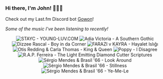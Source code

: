 ### Hi there, I'm John! 🏄🏻‍♂️

Check out my Last.fm Discord bot [Gowon](http://gowon.ca)!

_Some of the music I've been listening to recently!_


<!-- lastfm -->
<p align="center"><img src="https://lastfm.freetls.fastly.net/i/u/64s/bfce19f033d86d3c1e823979b6503e81.jpg" title="STAYC - YOUNG-LUV.COM"> <img src="https://lastfm.freetls.fastly.net/i/u/64s/2d515744e9e98380e088529cde389ca2.jpg" title="Adia Victoria - A Southern Gothic"> <img src="https://lastfm.freetls.fastly.net/i/u/64s/96cd874e4bc24e08b7b0862cb95a3b27.png" title="Dizzee Rascal - Boy in da Corner"> <img src="https://lastfm.freetls.fastly.net/i/u/64s/33718d568a0a45b6b1b9fbffc82f0513.jpg" title="FARAZI v KAYRA - Hayalet Islığı"> <img src="https://lastfm.freetls.fastly.net/i/u/64s/c5638b46e70f4395c3385cd4209277b3.jpg" title="Otis Redding & Carla Thomas - King & Queen"> <img src="https://lastfm.freetls.fastly.net/i/u/64s/a74796650781034d862975df0282b64a.jpg" title="Poppy - I Disagree"> <img src="https://lastfm.freetls.fastly.net/i/u/64s/0b6530549621b215ec75598b2bf26adf.jpg" title="R.A.P. Ferreira - The Light Emitting Diamond Cutter Scriptures"> <img src="https://lastfm.freetls.fastly.net/i/u/64s/d1fc93e7a39846ccc6ee95b9b756bc89.jpg" title="Sérgio Mendes & Brasil '66 - Look Around"> <img src="https://lastfm.freetls.fastly.net/i/u/64s/704f7c35d488e433be1deb952fa0de6c.jpg" title="Sérgio Mendes & Brasil '66 - Stillness"> <img src="https://lastfm.freetls.fastly.net/i/u/64s/c9b8cc1a1ac21f6bc07dfa35d892937f.jpg" title="Sérgio Mendes & Brasil '66 - Ye-Me-Le"> </p>

